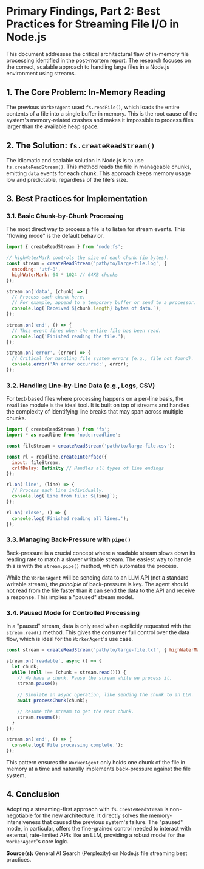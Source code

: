 # Primary Findings, Part 2: Best Practices for Streaming File I/O in Node.js

This document addresses the critical architectural flaw of in-memory file processing identified in the post-mortem report. The research focuses on the correct, scalable approach to handling large files in a Node.js environment using streams.

## 1. The Core Problem: In-Memory Reading

The previous `WorkerAgent` used `fs.readFile()`, which loads the entire contents of a file into a single buffer in memory. This is the root cause of the system's memory-related crashes and makes it impossible to process files larger than the available heap space.

## 2. The Solution: `fs.createReadStream()`

The idiomatic and scalable solution in Node.js is to use `fs.createReadStream()`. This method reads the file in manageable chunks, emitting `data` events for each chunk. This approach keeps memory usage low and predictable, regardless of the file's size.

## 3. Best Practices for Implementation

### 3.1. Basic Chunk-by-Chunk Processing

The most direct way to process a file is to listen for stream events. This "flowing mode" is the default behavior.

```javascript
import { createReadStream } from 'node:fs';

// highWaterMark controls the size of each chunk (in bytes).
const stream = createReadStream('path/to/large-file.log', { 
  encoding: 'utf-8',
  highWaterMark: 64 * 1024 // 64KB chunks
});

stream.on('data', (chunk) => {
  // Process each chunk here.
  // For example, append to a temporary buffer or send to a processor.
  console.log(`Received ${chunk.length} bytes of data.`);
});

stream.on('end', () => {
  // This event fires when the entire file has been read.
  console.log('Finished reading the file.');
});

stream.on('error', (error) => {
  // Critical for handling file system errors (e.g., file not found).
  console.error('An error occurred:', error);
});
```

### 3.2. Handling Line-by-Line Data (e.g., Logs, CSV)

For text-based files where processing happens on a per-line basis, the `readline` module is the ideal tool. It is built on top of streams and handles the complexity of identifying line breaks that may span across multiple chunks.

```javascript
import { createReadStream } from 'fs';
import * as readline from 'node:readline';

const fileStream = createReadStream('path/to/large-file.csv');

const rl = readline.createInterface({
  input: fileStream,
  crlfDelay: Infinity // Handles all types of line endings
});

rl.on('line', (line) => {
  // Process each line individually.
  console.log(`Line from file: ${line}`);
});

rl.on('close', () => {
  console.log('Finished reading all lines.');
});
```

### 3.3. Managing Back-Pressure with `pipe()`

Back-pressure is a crucial concept where a readable stream slows down its reading rate to match a slower writable stream. The easiest way to handle this is with the `stream.pipe()` method, which automates the process.

While the `WorkerAgent` will be sending data to an LLM API (not a standard writable stream), the *principle* of back-pressure is key. The agent should not read from the file faster than it can send the data to the API and receive a response. This implies a "paused" stream model.

### 3.4. Paused Mode for Controlled Processing

In a "paused" stream, data is only read when explicitly requested with the `stream.read()` method. This gives the consumer full control over the data flow, which is ideal for the `WorkerAgent`'s use case.

```javascript
const stream = createReadStream('path/to/large-file.txt', { highWaterMark: 64 * 1024 });

stream.on('readable', async () => {
  let chunk;
  while (null !== (chunk = stream.read())) {
    // We have a chunk. Pause the stream while we process it.
    stream.pause();
    
    // Simulate an async operation, like sending the chunk to an LLM.
    await processChunk(chunk);

    // Resume the stream to get the next chunk.
    stream.resume();
  }
});

stream.on('end', () => {
  console.log('File processing complete.');
});
```
This pattern ensures the `WorkerAgent` only holds one chunk of the file in memory at a time and naturally implements back-pressure against the file system.

## 4. Conclusion

Adopting a streaming-first approach with `fs.createReadStream` is non-negotiable for the new architecture. It directly solves the memory-intensiveness that caused the previous system's failure. The "paused" mode, in particular, offers the fine-grained control needed to interact with external, rate-limited APIs like an LLM, providing a robust model for the `WorkerAgent`'s core logic.

**Source(s):** General AI Search (Perplexity) on Node.js file streaming best practices.